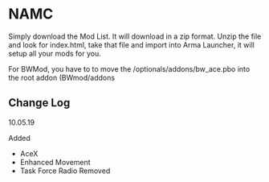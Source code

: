 # NAMC

Simply download the Mod List.  It will download in a zip format.  Unzip the file and look for index.html,  take that file and import into Arma Launcher, it will setup all your mods for you. 

For BWMod, you have to to  move the /optionals/addons/bw_ace.pbo into the root addon (BWmod/addons

## Change Log

10.05.19

Added
- AceX
- Enhanced Movement
- Task Force Radio
Removed
